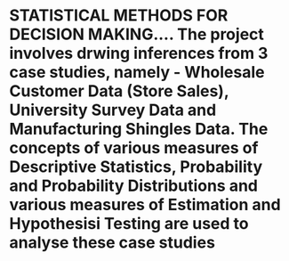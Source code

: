 # STATISTICAL METHODS FOR DECISION MAKING.... The project involves drwing inferences from 3 case studies, namely - Wholesale Customer Data (Store Sales), University Survey Data and Manufacturing Shingles Data. The concepts of various measures of Descriptive Statistics, Probability and Probability Distributions and various measures of Estimation and Hypothesisi Testing are used to analyse these case studies
